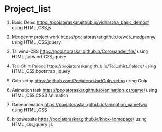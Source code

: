 # Project_list
1. Basic Demo             https://poojatoraskar.github.io/vidharbha_basic_demo/#    using HTML ,CSS,js

2. Medpenny project work  https://poojatoraskar.github.io/web_medpenny/             using HTML ,CSS,jquery

3. Tailwind-CSS           https://poojatoraskar.github.io/Coromandel_file/          using HTML ,tailwind-CSS,jquery

4. Tee-Shirt-Palace       https://poojatoraskar.github.io/Tee_shirt_Palace/         using HTML ,CSS,bootstrap ,jquery
 
5. Gulp setup             https://github.com/Poojatoraskar/Gulp_setup               using Gulp

6. Animation task         https://poojatoraskar.github.io/animation_cargame/        using HTML ,CSS,CSS3 Animation
 
7. Gameanimation          https://poojatoraskar.github.io/animation_gametwo/        using HTML ,CSS

8. knoxwebsite            https://poojatoraskar.github.io/knox-homepage/            using HTML ,css,jquery ,js
